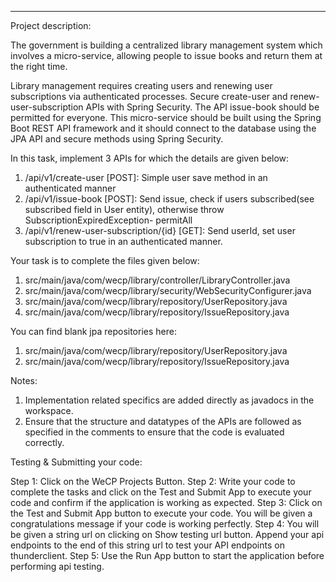 ---
Project description:

The government is building a centralized library management system which involves a micro-service, allowing people to issue books and return them at the right time.

Library management requires creating users and renewing user subscriptions via authenticated processes. Secure create-user and renew-user-subscription APIs with Spring Security. The API issue-book should be permitted for everyone. This micro-service should be built using the Spring Boot REST API framework and it should connect to the database using the JPA API and secure methods using Spring Security.



In this task, implement 3 APIs for which the details are given below:

1. /api/v1/create-user [POST]: Simple user save method in an authenticated manner
2. /api/v1/issue-book [POST]: Send issue, check if users subscribed(see subscribed field in User entity), otherwise throw SubscriptionExpiredException- permitAll
3. /api/v1/renew-user-subscription/{id} [GET]: Send userId, set user subscription to true in an authenticated manner.


Your task is to complete the files given below:
1. src/main/java/com/wecp/library/controller/LibraryController.java
2. src/main/java/com/wecp/library/security/WebSecurityConfigurer.java
3. src/main/java/com/wecp/library/repository/UserRepository.java
4. src/main/java/com/wecp/library/repository/IssueRepository.java


You can find blank jpa repositories here:

1. src/main/java/com/wecp/library/repository/UserRepository.java
2. src/main/java/com/wecp/library/repository/IssueRepository.java


Notes:

1. Implementation related specifics are added directly as javadocs in the workspace.
2. Ensure that the structure and datatypes of the APIs are followed as specified in the comments to ensure that the code is evaluated correctly.

Testing & Submitting your code:

Step 1: Click on the WeCP Projects Button. 
Step 2: Write your code to complete the tasks and click on the Test and Submit App to execute your code and confirm if the application is working as expected. 
Step 3: Click on the Test and Submit App button to execute your code. You will be given a congratulations message if your code is working perfectly.
Step 4: You will be given a string url on clicking on Show testing url button. Append your api endpoints to the end of this string url to test your API endpoints on thunderclient. 
Step 5: Use the Run App button to start the application before performing api testing.